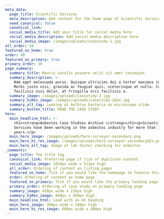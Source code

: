 ```yaml
---
meta_data:
  page_title: Scientific Services
  meta_description: Add content for the home page of Scientific Services here...
  need_canonical: false
  canonical_link:
  social_media_title: Add your title for social media here
  social_media_description: Add social media description here
  social_media_image: /images/uploads/casestudy-1.jpg
all_order: 10
featured_on_home: true
order: 40
featured_on_primary: true
primary_order: 10
page_summary:
  summary_title: Mauris iaculis posuere velit sit amet consequat
  summary_description: >-
    Nam eget malesuada purus. Quisque ultricies dui a tortor maximus interdum.
    Morbi justo nisi, gravida ac feugiat quis, scelerisque at nulla. Curabitur
    facilisis nisi dolor, at fringilla orci facilisis a.
  summary_image: /images/uploads/casestudy-2.jpg
  summary_hiRes_image: /images/uploads/casestudy-2@2x.jpg
  summary_alt_tag: Looking at Anthrax bacteria on microscope slide
  summary_button_title: READ THE CASE STUDY
hero:
  main_headline_html: >-
    <h1><strong>Asbestos Case Studies Archive </strong></h1><p>Scientific
    Services have been working in the asbestos industry for more than 16
    years.</p>
  main_hero_image: /images/uploads/hero-surveyor-secondary.png
  main_hero_hi_res_image: /images/uploads/hero-surveyor-secondary@2x.png
  main_hero_alt_tag: Image of lab tester checking for asbestos
_comments:
  page_title: The title tag
  canonical_link: Preferred page if risk of duplicate content
  social_media_image: 1024px wide x 512px high
  all_order: Ordering of content on listing pages
  featured_on_home: Tick if you would like the homepage to feature this case study
  order: Ordering of content on home page
  featured_on_primary: Tick if you would like the primary landing page to feature this case study
  primary_order: Ordering of case study on primary landing page
  summary_image: 420px wide x 226px high
  summary_hiRes_image: 840px x 450px high
  main_headline_html: Lead with an H1 heading
  main_hero_image: 300px wide x 240px high
  main_hero_hi_res_image: 600px wide x 480px high
---
```

